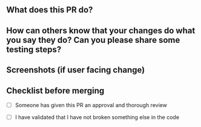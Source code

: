 ## What does this PR do?


## How can others know that your changes do what you say they do? Can you please share some testing steps?

## Screenshots (if user facing change)

## Checklist before merging
- [ ] Someone has given this PR an approval and thorough review
- [ ] I have validated that I have not broken something else in the code


 
